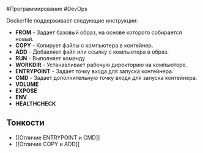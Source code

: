 #Программирование #DevOps 

Dockerfile поддерживает следующие инструкции:
- **FROM** - Задает базовый образ, на основе которого собирается новый.
- **COPY** - Копирует файлы с компьютера в контейнер.
- **ADD** - Добавляет файл или ссылку с компьютера в образ.
- **RUN** - Выполняет команду
- **WORKDIR** - Устанавливает рабочую директорию на компьютере.
- **ENTRYPOINT** - Задает точку входа для запуска контейнера.
- **CMD** - Задает дополнительную точку входя для запуска контейнера.
- **VOLUME**
- **EXPOSE**
- **ENV**
- **HEALTHCHECK**

## Тонкости
- [[Отличие ENTRYPOINT и CMD]]
- [[Отличие COPY и ADD]]
